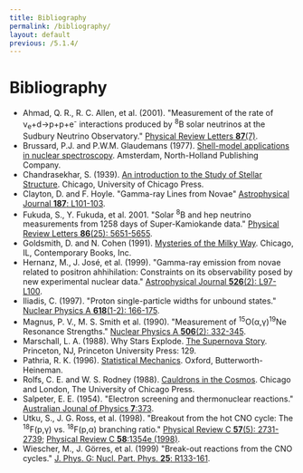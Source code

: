 ```yaml
---
title: Bibliography
permalink: /bibliography/
layout: default
previous: /5.1.4/
---
```


# Bibliography

* <a name="ahmed">Ahmad, Q. R., R. C. Allen, et al. (2001)</a>. "Measurement
  of the rate of ν<sub>e</sub>+d→p+p+e<sup>-</sup> interactions produced by
  <sup>8</sup>B solar neutrinos at the Sudbury Neutrino Observatory."
  [Physical Review
  Letters __87__(7)](http://dx.doi.org/10.1103/PhysRevLett.87.071301).
* <a name="brussard">Brussard, P.J. and P.W.M. Glaudemans (1977)</a>.
  [Shell-model applications in nuclear
  spectroscopy](http://isbndb.com/book/shell_model_applications_in_nuclear_spectroscopy).
  Amsterdam, North-Holland Publishing Company.
* <a name="chandrasekhar">Chandrasekhar, S. (1939)</a>. [An
  introduction to the Study of Stellar
  Structure](http://isbndb.com/book/introduction_to_the_study_of_stellar_structure).
  Chicago, University of Chicago Press.
* <a name="clayton">Clayton, D. and F. Hoyle</a>. "Gamma-ray Lines from Novae"
  [Astrophysical Journal __187__: L101-103](http://dx.doi.org/10.1086/181406).
* <a name="fukuda">Fukuda, S., Y. Fukuda, et al. 2001</a>. "Solar
  <sup>8</sup>B and hep neutrino measurements from 1258 days of
  Super-Kamiokande data." [Physical Review Letters __86__(25):
  5651-5655](http://dx.doi.org/10.1103/PhysRevLett.86.5651).
* <a name="goldsmith">Goldsmith, D. and N. Cohen (1991)</a>. [Mysteries of the
  Milky Way](http://isbndb.com/book/mysteries_of_the_milky_way). Chicago, IL,
  Contemporary Books, Inc.
* <a name="hernanz">Hernanz, M., J. José, et al. (1999)</a>. "Gamma-ray
  emission from novae related to positron ahhihilation: Constraints on its
  observability posed by new experimental nuclear data." [Astrophysical
  Journal __526__(2): L97-L100](http://dx.doi.org/10.1086/312372).
* <a name="iliadis97">Iliadis, C. (1997)</a>. "Proton single-particle widths
  for unbound states." [Nuclear Physics A __618__(1-2):
  166-175](http://dx.doi.org/10.1016/S0375-9474(97)00065-1).
* <a name="magnus90">Magnus, P. V., M. S. Smith et al. (1990)</a>.
  "Measurement of <sup>15</sup>O(α,γ)<sup>19</sup>Ne Resonance Strengths."
  [Nuclear Physics A __506__(2):
  332-345](http://dx.doi.org/10.1016/0375-9474(90)90390-8).
* <a name="marschall">Marschall, L. A. (1988)</a>. Why Stars Explode. [The 
  Supernova Story](http://isbndb.com/book/the_supernova_story). Princeton, NJ,
  Princeton University Press: 129.
* <a name="pathria">Pathria, R. K. (1996)</a>. [Statistical
  Mechanics](http://store.elsevier.com/product.jsp?isbn=9780080541716&pagename=search).
  Oxford, Butterworth-Heineman.
* <a name="rolfs">Rolfs, C. E. and W. S. Rodney (1988)</a>. [Cauldrons in the
  Cosmos](http://isbndb.com/book/cauldrons_in_the_cosmos_a01). Chicago and
  London, The University of Chicago Press.
* <a name="salpeter">Salpeter, E. E. (1954)</a>. "Electron screening and
  thermonuclear reactions." [Australian Jounal of
  Physics __7__:373](http://dx.doi.org/10.1071/PH540373).
* <a name="utku">Utku, S., J. G. Ross, et al. (1998)</a>. "Breakout from the
  hot CNO cycle: The <span class="nowrap"><sup>18</sup>F(p,γ)</span> vs.
  <span class="nowrap"><sup>18</sup>F(p,α)</span> branching ratio." [Physical 
  Review C __57__(5): 2731-2739](http://dx.doi.org/10.1103/PhysRevC.57.2731); 
  [Physical Review C __58__:1354e
  (1998)](http://dx.doi.org/10.1103/PhysRevC.58.1354).
* <a name="weischer">Wiescher, M., J. Görres, et al. (1999)</a> "Break-out
  reactions from the CNO cycles." [J. Phys. G: Nucl. Part. Phys. 
  __25__: R133-161](http://dx.doi.org/10.1088/0954-3899/25/6/201).
